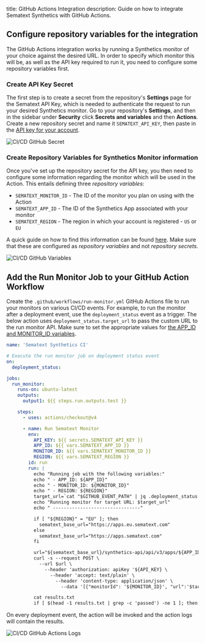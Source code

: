 title: GitHub Actions Integration
description: Guide on how to integrate Sematext Synthetics with GitHub Actions.

## Configure repository variables for the integration
The GitHub Actions integration works by running a Synthetics monitor of your choice against the desired URL. In order to specify which monitor this will be, as well as the API key required to run it, you need to configure some repository variables first.

### Create API Key Secret

The first step is to create a secret from the repository's **Settings** page for the Sematext API Key, which is needed to authenticate the request to run your desired Synthetics monitor. Go to your repository's **Settings**, and then in the sidebar under **Security** click **Secrets and variables** and then **Actions**. Create a new repository secret and name it `SEMATEXT_API_KEY`, then paste in the [API key for your account](/docs/synthetics/ci-cd/overview/#finding-your-sematext-cloud-accounts-api-key).

![CI/CD GitHub Secret](/docs/synthetics/ci-cd/images/ci-cd-github-secret.png)


### Create Repository Variables for Synthetics Monitor information

Once you've set up the repository secret for the API key, you then need to configure some information regarding the monitor which will be used in the Action. This entails defining three *repository variables*:

- `SEMATEXT_MONITOR_ID` - The ID of the monitor you plan on using with the Action
- `SEMATEXT_APP_ID` - The ID of the Synthetics App associated with your monitor
- `SEMATEXT_REGION` - The region in which your account is registered - `US` or `EU`

A quick guide on how to find this information can be found [here](/docs/synthetics/ci-cd/overview/#finding-your-synthetics-monitor-information). Make sure that these are configured as *repository variables* and not *repository secrets*.

![CI/CD GitHub Variables](/docs/synthetics/ci-cd/images/ci-cd-github-repo-variables.png)



## Add the Run Monitor Job to your GitHub Action Workflow

Create the `.github/workflows/run-monitor.yml` GitHub Actions file to run your monitors on various CI/CD events. For example, to run the monitor after a deployment event, use the `deployment_status` event as a trigger. The below action uses `deployment_status.target_url` to pass the custom URL to the run monitor API. Make sure to set the appropriate values for [the APP_ID and MONITOR_ID variables](/docs/synthetics/ci-cd/overview/#finding-your-synthetics-monitor-information).


```yaml
name: 'Sematext Synthetics CI'

# Execute the run monitor job on deployment status event
on:
  deployment_status:

jobs:
  run_monitor:
    runs-on: ubuntu-latest
    outputs:
      output1: ${{ steps.run.outputs.test }}

    steps:
      - uses: actions/checkout@v4

      - name: Run Sematext Monitor
        env:
          API_KEY: ${{ secrets.SEMATEXT_API_KEY }}
          APP_ID: ${{ vars.SEMATEXT_APP_ID }}
          MONITOR_ID: ${{ vars.SEMATEXT_MONITOR_ID }}
          REGION: ${{ vars.SEMATEXT_REGION }}
        id: run
        run: |
          echo "Running job with the following variables:"
          echo " - APP_ID: ${APP_ID}"
          echo " - MONITOR_ID: ${MONITOR_ID}"
          echo " - REGION: ${REGION}"
          target_url=`cat "$GITHUB_EVENT_PATH" | jq .deployment_status.target_url`
          echo "Running monitor for target URL: $target_url"
          echo " --------------------------------"

          if [ "${REGION}" = "EU" ]; then
            sematext_base_url="https://apps.eu.sematext.com"
          else
            sematext_base_url="https://apps.sematext.com"
          fi

          url="${sematext_base_url}/synthetics-api/api/v3/apps/${APP_ID}/monitors/runs"
          curl -s --request POST \
            --url $url \
              --header 'authorization: apiKey '${API_KEY} \
                --header 'accept: text/plain' \
                  --header 'content-type: application/json' \
                    --data '[{"monitorId": '${MONITOR_ID}', "url":'$target_url'}]' > results.txt

          cat results.txt
          if [ $(head -1 results.txt | grep -c 'passed') -ne 1 ]; then exit 1; fi
```

On every deployment event, the action will be invoked and the action logs will contain the results.

![CI/CD GitHub Actions Logs](/docs/synthetics/ci-cd/images/ci-cd-github-actions-log.png)